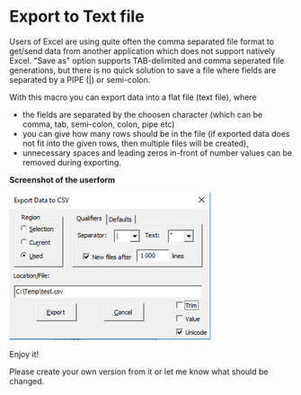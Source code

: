 # Export to Text file

Users of Excel are using quite often the comma separated file format to get/send data from another application which does not support natively Excel.
"Save as" option supports TAB-delimited and comma seperated file generations, but there is no quick solution to save a file where fields are separated by a PIPE (|) or semi-colon.

With this macro you can export data into a flat file (text file), where 
 - the fields are separated by the choosen character (which can be comma, tab, semi-colon, colon, pipe etc)
 - you can give how many rows should be in the file (if exported data does not fit into the given rows, then multiple files will be created),
 - unnecessary spaces and leading zeros in-front of number values can be removed during exporting.

**Screenshot of the userform**

![Form screen](https://github.com/viszi/codes/blob/master/Excel/Useful/Export2CSV/images/001_From.png)

Enjoy it!

Please create your own version from it or let me know what should be changed.
